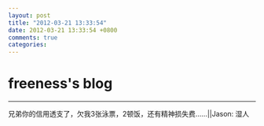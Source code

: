 ```yaml
---
layout: post
title: "2012-03-21 13:33:54"
date: 2012-03-21 13:33:54 +0800
comments: true
categories: 
---
```


# freeness's blog

----------

>
兄弟你的信用透支了，欠我3张泳票，2顿饭，还有精神损失费……||Jason: 湿人